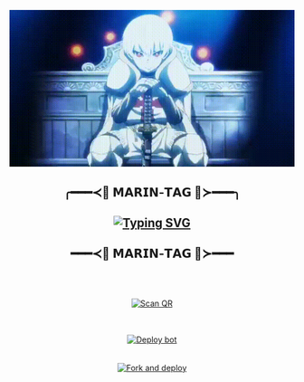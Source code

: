 <p align="center">
<img src="./nexusmedia/Nexus.gif" width="520"/>
<p align="center">
</p>
  
<div align="center">
  
## ╭━━━≺👑 𝗠𝗔𝗥𝗜𝗡-𝗧𝗔𝗚 👑≻━━━╮
  
## [![Typing SVG](https://readme-typing-svg.herokuapp.com?font=Rockstar&duration=5316&pause=1064&color=F70D0C&width=435&lines=WELCOME+TO+THE+MARIN-BOT;POWERED+BY+TEAM-X_FIRE;CREATED+BY+NEXUS;HOPE+YOU+ENJOY+THE+BOT+;AND+DONT+FORGET+TO+FOLLOW)](https://git.io/typing-svg)
  
## ━━━≺👑 𝗠𝗔𝗥𝗜𝗡-𝗧𝗔𝗚 👑≻━━━
  
<br>
<div>
<br>
  
 <div align="center">
  
<a href="https://replit.com/@DEVILL-MASCOT/marin"><img align="center" src="https://i.imgur.com/lLgFrTQ.png" alt="Scan QR" height="112" width="300" /></a>
<br>
<div>
<br>
  
<a href="https://heroku.com/deploy?template=https://github.com/DEVILL-MASCOT/Beyond" target="blank"><img align="center" src="./nexusmedia/Marin.gif" alt="Deploy bot"/>
</a>
<div>
<br>
<a href="https://github.com/NEXUSAT12/MARIN/fork"><img align="center" src="https://i.imgur.com/rM1IC4u.png" alt="Fork and deploy" height="112" width="300" /></a>
<div>
<br>
